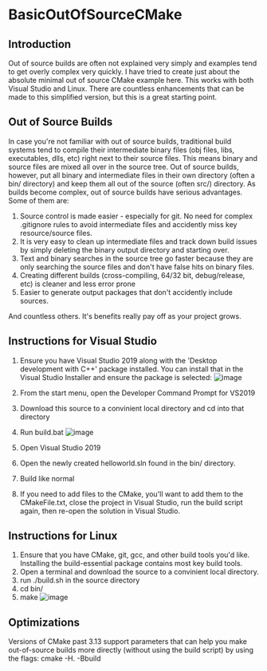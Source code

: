# BasicOutOfSourceCMake

## Introduction
Out of source builds are often not explained very simply and examples tend to get overly complex very quickly. I have tried to create just about the absolute minimal out of source CMake example here. This works with both Visual Studio and Linux. There are countless enhancements that can be made to this simplified version, but this is a great starting point.

## Out of Source Builds
In case you're not familiar with out of source builds, traditional build systems tend to compile their intermediate binary files (obj files, libs, executables, dlls, etc) right next to their source files. This means binary and source files are mixed all over in the source tree. Out of source builds, however, put all binary and intermediate files in their own directory (often a bin/ directory) and keep them all out of the source (often src/) directory. As builds become complex, out of source builds have serious advantages. Some of them are:
1. Source control is made easier - especially for git. No need for complex .gitignore rules to avoid intermediate files and accidently miss key resource/source files.
2. It is very easy to clean up intermediate files and track down build issues by simply deleting the binary output directory and starting over.
3. Text and binary searches in the source tree go faster because they are only searching the source files and don't have false hits on binary files.
4. Creating different builds (cross-compiling, 64/32 bit, debug/release, etc) is cleaner and less error prone 
5. Easier to generate output packages that don't accidently include sources.

And countless others. It's benefits really pay off as your project grows.

## Instructions for Visual Studio
1. Ensure you have Visual Studio 2019 along with the 'Desktop development with C++' package installed. You can install that in the Visual Studio Installer and ensure the package is selected:
![image](https://user-images.githubusercontent.com/11483217/118386182-71ab3900-b5ca-11eb-854f-85b6a7d57f69.png)

2. From the start menu, open the Developer Command Prompt for VS2019
3. Download this source to a convinient local directory and cd into that directory
4. Run build.bat
![image](https://user-images.githubusercontent.com/11483217/118386271-26ddf100-b5cb-11eb-95d9-0447ae697b2b.png)
5. Open Visual Studio 2019
6. Open the newly created helloworld.sln found in the bin/ directory. 
7. Build like normal
8. If you need to add files to the CMake, you'll want to add them to the CMakeFile.txt, close the project in Visual Studio, run the build script again, then re-open the solution in Visual Studio.

## Instructions for Linux
1. Ensure that you have CMake, git, gcc, and other build tools you'd like. Installing the build-essential package contains most key build tools.
2. Open a terminal and download the source to a convinient local directory. 
3. run ./build.sh in the source directory
4. cd bin/
5. make
![image](https://user-images.githubusercontent.com/11483217/118386467-7ffa5480-b5cc-11eb-84d9-9b85937e7919.png)

## Optimizations
Versions of CMake past 3.13 support parameters that can help you make out-of-source builds more directly (without using the build script) by using the flags:
cmake -H. -Bbuild 
